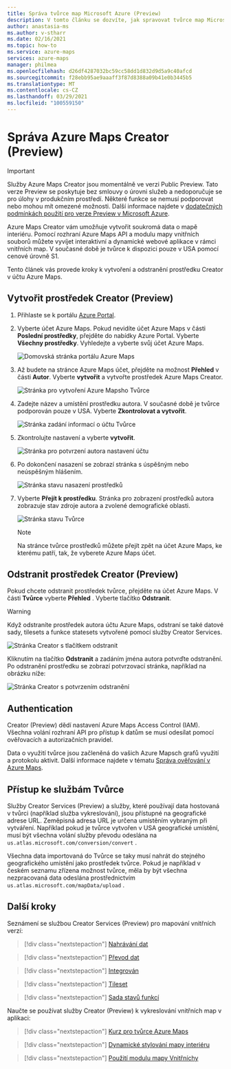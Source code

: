 ```yaml
---
title: Správa tvůrce map Microsoft Azure (Preview)
description: V tomto článku se dozvíte, jak spravovat tvůrce map Microsoft Azure (Preview).
author: anastasia-ms
ms.author: v-stharr
ms.date: 02/16/2021
ms.topic: how-to
ms.service: azure-maps
services: azure-maps
manager: philmea
ms.openlocfilehash: d26df4287032bc59cc58dd1d832d9d5a9c40afcd
ms.sourcegitcommit: f28ebb95ae9aaaff3f87d8388a09b41e0b3445b5
ms.translationtype: MT
ms.contentlocale: cs-CZ
ms.lasthandoff: 03/29/2021
ms.locfileid: "100559150"
---
```

# <a name="manage-azure-maps-creator-preview"></a>Správa Azure Maps Creator (Preview) 

> [!IMPORTANT]
> Služby Azure Maps Creator jsou momentálně ve verzi Public Preview.
> Tato verze Preview se poskytuje bez smlouvy o úrovni služeb a nedoporučuje se pro úlohy v produkčním prostředí. Některé funkce se nemusí podporovat nebo mohou mít omezené možnosti. Další informace najdete v [dodatečných podmínkách použití pro verze Preview v Microsoft Azure](https://azure.microsoft.com/support/legal/preview-supplemental-terms/).

Azure Maps Creator vám umožňuje vytvořit soukromá data o mapě interiéru. Pomocí rozhraní Azure Maps API a modulu mapy vnitřních souborů můžete vyvíjet interaktivní a dynamické webové aplikace v rámci vnitřních map. V současné době je tvůrce k dispozici pouze v USA pomocí cenové úrovně S1.

Tento článek vás provede kroky k vytvoření a odstranění prostředku Creator v účtu Azure Maps.

## <a name="create-creator-preview-resource"></a>Vytvořit prostředek Creator (Preview)

1. Přihlaste se k portálu [Azure Portal](https://portal.azure.com).

2. Vyberte účet Azure Maps. Pokud nevidíte účet Azure Maps v části **Poslední prostředky**, přejděte do nabídky Azure Portal. Vyberte **Všechny prostředky**. Vyhledejte a vyberte svůj účet Azure Maps.

    ![Domovská stránka portálu Azure Maps](./media/how-to-manage-creator/select-maps-account.png)

3. Až budete na stránce Azure Maps účet, přejděte na možnost **Přehled** v části **Autor**. Vyberte  **vytvořit**  a vytvořte prostředek Azure Maps Creator.

    ![Stránka pro vytvoření Azure Mapsho Tvůrce](./media/how-to-manage-creator/creator-blade-settings.png)

4. Zadejte název a umístění prostředku autora. V současné době je tvůrce podporován pouze v USA. Vyberte **Zkontrolovat a vytvořit**.

   ![Stránka zadání informací o účtu Tvůrce](./media/how-to-manage-creator/creator-creation-dialog.png)

5. Zkontrolujte nastavení a vyberte **vytvořit**.

    ![Stránka pro potvrzení autora nastavení účtu](./media/how-to-manage-creator/creator-create-dialog.png)

6. Po dokončení nasazení se zobrazí stránka s úspěšným nebo neúspěšným hlášením.

   ![Stránka stavu nasazení prostředků](./media/how-to-manage-creator/creator-resource-created.png)

7. Vyberte **Přejít k prostředku**. Stránka pro zobrazení prostředků autora zobrazuje stav zdroje autora a zvolené demografické oblasti.

    ![Stránka stavu Tvůrce](./media/how-to-manage-creator/creator-resource-view.png)

   >[!NOTE]
   >Na stránce tvůrce prostředků můžete přejít zpět na účet Azure Maps, ke kterému patří, tak, že vyberete Azure Maps účet.

## <a name="delete-creator-preview-resource"></a>Odstranit prostředek Creator (Preview)

Pokud chcete odstranit prostředek tvůrce, přejděte na účet Azure Maps. V části **Tvůrce** vyberte **Přehled** . Vyberte tlačítko **Odstranit**.

>[!WARNING]
>Když odstraníte prostředek autora účtu Azure Maps, odstraní se také datové sady, tilesets a funkce statesets vytvořené pomocí služby Creator Services.

![Stránka Creator s tlačítkem odstranit](./media/how-to-manage-creator/creator-delete.png)

Kliknutím na tlačítko **Odstranit** a zadáním jména autora potvrďte odstranění. Po odstranění prostředku se zobrazí potvrzovací stránka, například na obrázku níže:

![Stránka Creator s potvrzením odstranění](./media/how-to-manage-creator/creator-confirm-delete.png)

## <a name="authentication"></a>Authentication

Creator (Preview) dědí nastavení Azure Maps Access Control (IAM). Všechna volání rozhraní API pro přístup k datům se musí odesílat pomocí ověřovacích a autorizačních pravidel.

Data o využití tvůrce jsou začleněná do vašich Azure Mapsch grafů využití a protokolu aktivit.  Další informace najdete v tématu [Správa ověřování v Azure Maps](./how-to-manage-authentication.md).

## <a name="access-to-creator-services"></a>Přístup ke službám Tvůrce

Služby Creator Services (Preview) a služby, které používají data hostovaná v tvůrci (například služba vykreslování), jsou přístupné na geografické adrese URL. Zeměpisná adresa URL je určena umístěním vybraným při vytváření. Například pokud je tvůrce vytvořen v USA geografické umístění, musí být všechna volání služby převodu odeslána na `us.atlas.microsoft.com/conversion/convert` .

Všechna data importovaná do Tvůrce se taky musí nahrát do stejného geografického umístění jako prostředek tvůrce. Pokud je například v českém seznamu zřízena možnost tvůrce, měla by být všechna nezpracovaná data odeslána prostřednictvím `us.atlas.microsoft.com/mapData/upload` .

## <a name="next-steps"></a>Další kroky

Seznámení se službou Creator Services (Preview) pro mapování vnitřních verzí:

> [!div class="nextstepaction"]
> [Nahrávání dat](creator-indoor-maps.md#upload-a-drawing-package)

> [!div class="nextstepaction"]
> [Převod dat](creator-indoor-maps.md#convert-a-drawing-package)

> [!div class="nextstepaction"]
> [Integrován](creator-indoor-maps.md#datasets)

> [!div class="nextstepaction"]
> [Tileset](creator-indoor-maps.md#tilesets)

> [!div class="nextstepaction"]
> [Sada stavů funkcí](creator-indoor-maps.md#feature-statesets)

Naučte se používat služby Creator (Preview) k vykreslování vnitřních map v aplikaci:

> [!div class="nextstepaction"]
> [Kurz pro tvůrce Azure Maps](tutorial-creator-indoor-maps.md)

> [!div class="nextstepaction"]
> [Dynamické stylování mapy interiéru](indoor-map-dynamic-styling.md)

> [!div class="nextstepaction"]
> [Použití modulu mapy Vnitřníchy](how-to-use-indoor-module.md)